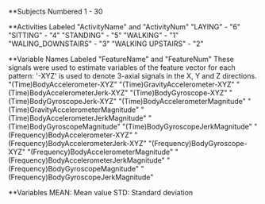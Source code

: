 **Subjects
        Numbered 1 - 30

**Activities
        Labeled "ActivityName" and "ActivityNum"
        "LAYING" - "6"
        "SITTING" - "4"
        "STANDING" - "5"
        "WALKING" - "1"
        "WALING_DOWNSTAIRS" - "3"
        "WALKING UPSTAIRS" - "2"

**Variable Names
        Labeled "FeatureName" and "FeatureNum" 
        These signals were used to estimate variables of the feature vector for each          pattern: '-XYZ' is used to denote 3-axial signals in the X, Y and Z                   directions.
        "(Time)BodyAccelerometer-XYZ"
        "(Time)GravityAccelerometer-XYZ"
        "(Time)BodyAccelerometerJerk-XYZ"
        "(Time)BodyGyroscope-XYZ"
        "(Time)BodyGyroscopeJerk-XYZ"
        "(Time)BodyAccelerometerMagnitude"
        "(Time)GravityAccelerometerMagnitude"
        "(Time)BodyAccelerometerJerkMagnitude"
        "(Time)BodyGyroscopeMagnitude"
        "(Time)BodyGyroscopeJerkMagnitude"
        "(Frequency)BodyAccelerometer-XYZ"
        "(Frequency)BodyAccelerometerJerk-XYZ"
        "(Frequency)BodyGyroscope-XYZ"
        "(Frequency)BodyAccelerometerMagnitude"
        "(Frequency)BodyAccelerometerJerkMagnitude"
        "(Frequency)BodyGyroscopeMagnitude"
        "(Frequency)BodyGyroscopeJerkMagnitude"

**Variables
        MEAN: Mean value
        STD: Standard deviation